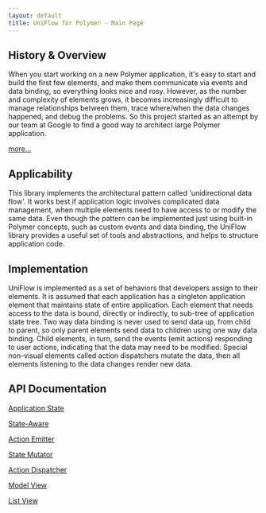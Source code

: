 ```yaml
---
layout: default
title: UniFlow for Polymer - Main Page
---
```

## History & Overview

When you start working on a new Polymer application, it's easy to start and build the first few elements, and make them communicate via events and data binding, so everything looks nice and rosy. However, as the number and complexity of elements grows, it becomes increasingly difficult to manage relationships between them, trace where/when the data changes happened, and debug the problems. So this project started as an attempt by our team at Google to find a good way to architect large Polymer application.

[more...](overview.html)

## Applicability

This library implements the architectural pattern called 'unidirectional data flow'. It works best if application logic involves complicated data management, when multiple elements need to have access to or modify the same data. Even though the pattern can be implemented just using built-in Polymer concepts, such as custom events and data binding, the UniFlow library provides a useful set of tools and abstractions, and helps to structure application code.

## Implementation

UniFlow is implemented as a set of behaviors that developers assign to their elements. It is assumed that each application has a singleton application element that maintains state of entire application. Each element that needs access to the data is bound, directly or indirectly, to sub-tree of application state tree. Two way data binding is never used to send data up, from child to parent, so only parent elements send data to children using one way data binding. Child elements, in turn, send the events (emit actions) responding to user actions, indicating that the data may need to be modified. Special non-visual elements called action dispatchers mutate the data, then all elements listening to the data changes render new data.

## API Documentation

[Application State](components/uniflow-polymer/#UniFlow.ApplicationState)

[State-Aware](components/uniflow-polymer/#UniFlow.StateAware)

[Action Emitter](components/uniflow-polymer/#UniFlow.ActionEmitter)

[State Mutator](components/uniflow-polymer/#UniFlow.StateMutator)

[Action Dispatcher](components/uniflow-polymer/#UniFlow.ActionDispatcher)

[Model View](components/uniflow-polymer/#UniFlow.ModelView)

[List View](components/uniflow-polymer/#UniFlow.ListView)
